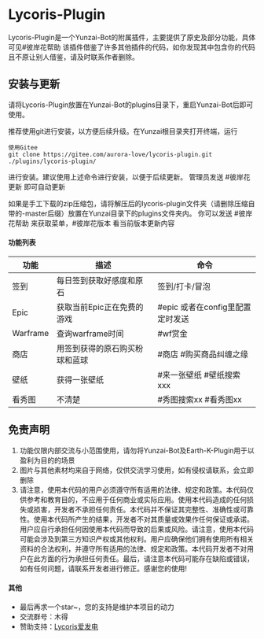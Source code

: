 # Lycoris-Plugin
Lycoris-Plugin是一个Yunzai-Bot的附属插件，主要提供了原史及部分功能，具体可见#彼岸花帮助
该插件借鉴了许多其他插件的代码，如你发现其中包含你的代码且不原让别人借鉴，请及时联系作者删除。

## 安装与更新

请将Lycoris-Plugin放置在Yunzai-Bot的plugins目录下，重启Yunzai-Bot后即可使用。

推荐使用git进行安装，以方便后续升级。在Yunzai根目录夹打开终端，运行
```
使用Gitee
git clone https://gitee.com/aurora-love/lycoris-plugin.git ./plugins/lycoris-plugin/
```
进行安装。建议使用上述命令进行安装，以便于后续更新。 管理员发送 #彼岸花更新 即可自动更新

如果是手工下载的zip压缩包，请将解压后的lycoris-plugin文件夹（请删除压缩自带的-master后缀）放置在Yunzai目录下的plugins文件夹内。
你可以发送 #彼岸花帮助 来获取菜单，#彼岸花版本 看当前版本更新内容
#### 功能列表
| 功能 | 描述 | 命令 |
| --- | --- | --- |
|签到|每日签到获取好感度和原石|签到/打卡/冒泡|
|Epic|获取当前Epic正在免费的游戏|#epic 或者在config里配置定时发送|
|Warframe|查询warframe时间|#wf赏金|
|商店|用签到获得的原石购买粉球和蓝球|#商店 #购买商品纠缠之缘|
|壁纸|获得一张壁纸|#来一张壁纸 #壁纸搜索xxx|
|看秀图|不清楚|#秀图搜索xx #看秀图xx|


## 免责声明

1. 功能仅限内部交流与小范围使用，请勿将Yunzai-Bot及Earth-K-Plugin用于以盈利为目的的场景
2. 图片与其他素材均来自于网络，仅供交流学习使用，如有侵权请联系，会立即删除
3. 请注意，使用本代码的用户必须遵守所有适用的法律、规定和政策。本代码仅供参考和教育目的，不应用于任何商业或实际应用。使用本代码造成的任何损失或损害，开发者不承担任何责任。本代码并不保证其完整性、准确性或可靠性。使用本代码所产生的结果，开发者不对其质量或效果作任何保证或承诺。用户应自行承担任何因使用本代码而导致的后果或风险。请注意，使用本代码可能会涉及到第三方知识产权或其他权利。用户应确保他们拥有使用所有相关资料的合法权利，并遵守所有适用的法律、规定和政策。本代码开发者不对用户在此方面的行为承担任何责任。最后，请注意本代码可能存在缺陷或错误，如有任何问题，请联系开发者进行修正。感谢您的使用!


#### 其他
* 最后再求一个star~，您的支持是维护本项目的动力
* 交流群号：木得
* 赞助支持：[Lycoris爱发电](https://afdian.net/a/lycorisdeve) 
